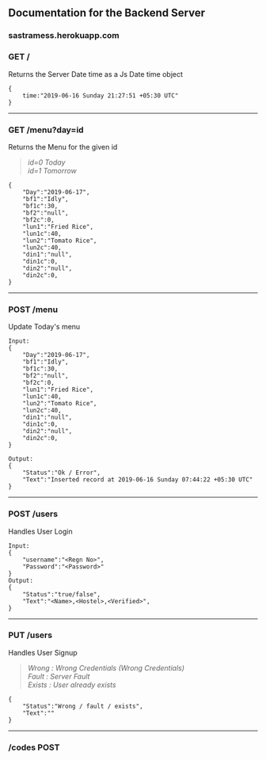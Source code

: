 ## Documentation for the Backend Server

### sastramess.herokuapp.com


### **GET**                      /                          
Returns the Server Date time as a Js Date time object
```
{
    time:"2019-06-16 Sunday 21:27:51 +05:30 UTC"
}
```
---

### **GET**                     /menu?day=id               
Returns the Menu for the given id
> *id=0 Today <br>
> id=1 Tomorrow*

```
{
    "Day":"2019-06-17",
    "bf1":"Idly",
    "bf1c":30,
    "bf2":"null",
    "bf2c":0,
    "lun1":"Fried Rice",
    "lun1c":40,
    "lun2":"Tomato Rice",
    "lun2c":40,
    "din1":"null",
    "din1c":0,
    "din2":"null",
    "din2c":0,
}
```
---

### **POST**                       /menu                       
Update Today's menu
```
Input:
{
    "Day":"2019-06-17",
    "bf1":"Idly",
    "bf1c":30,
    "bf2":"null",
    "bf2c":0,
    "lun1":"Fried Rice",
    "lun1c":40,
    "lun2":"Tomato Rice",
    "lun2c":40,
    "din1":"null",
    "din1c":0,
    "din2":"null",
    "din2c":0,
}

Output:
{
    "Status":"Ok / Error",
    "Text":"Inserted record at 2019-06-16 Sunday 07:44:22 +05:30 UTC"
}
```
___
### **POST**                       /users                      
Handles User Login
```
Input:
{
    "username":"<Regn No>",
    "Password":"<Password>"
}
Output:
{
    "Status":"true/false",
    "Text":"<Name>,<Hostel>,<Verified>",
}
```
___
### **PUT**                        /users
Handles User Signup
> *Wrong : Wrong Credentials (Wrong Credentials) <br>
>Fault : Server Fault <br>
>Exists : User already exists* <br>

```
{
    "Status":"Wrong / fault / exists",
    "Text":""
}
```
---
### /codes                      **POST**
